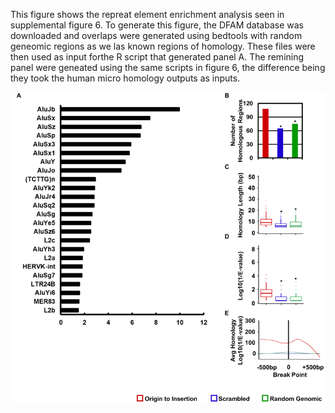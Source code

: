 This figure shows the repreat element enrichment analysis seen in supplemental figure 6. To generate this figure, the DFAM database was downloaded and overlaps were generated using bedtools with random geneomic regions as we las known regions of homology. These files were then used as input forthe R script that generated panel A. The remining panel were geneated using the same scripts in figure 6, the difference being they took the human micro homology outputs as inputs. 


![alt text](https://github.com/Black-Lab-UCDenver/MTDNARereplication/blob/master/images/FigureS6.png?raw=true)
